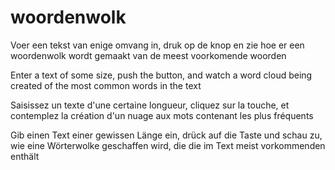 # woordenwolk

Voer een tekst van enige omvang in, druk op de knop en zie hoe er een woordenwolk wordt gemaakt van de meest voorkomende woorden

Enter a text of some size, push the button, and watch a word cloud being created of the most common words in the text

Saisissez un texte d'une certaine longueur, cliquez sur la touche, et contemplez la création d'un nuage aux mots contenant les plus fréquents

Gib einen Text einer gewissen Länge ein, drück auf die Taste und schau zu, wie eine Wörterwolke geschaffen wird, die die im Text meist vorkommenden enthält
